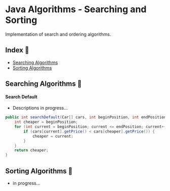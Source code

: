 # Java Algorithms - Searching and Sorting

Implementation of search and ordering algorithms.

## Index :pushpin:

- [Searching Algorithms](#searching)
- [Sorting Algorithms](#sorting)

## Searching Algorithms <a name="searching"></a>:mag_right:

#### Search Default

- Descriptions in progress...

```java
public int searchDefault(Car[] cars, int beginPosition, int endPosition) {
	int cheaper = beginPosition;
	for (int current = beginPosition; current <= endPosition; current++) {
		if (cars[current].getPrice() < cars[cheaper].getPrice()) {
			cheaper = current;
		}
	}
	return cheaper;
}
```

## Sorting Algorithms <a name="sorting"></a>:1234:

- in progress...